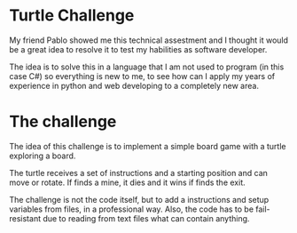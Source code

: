 # Turtle Challenge

My friend Pablo showed me this technical assestment and I thought it would be a great idea to resolve it to test my habilities as software developer.

The idea is to solve this in a language that I am not used to program (in this case C#) so everything is new to me, to see how can I apply my years of experience in python and web developing to a completely new area.

# The challenge

The idea of this challenge is to implement a simple board game with a turtle exploring a board. 

The turtle receives a set of instructions and a starting position and can move or rotate. If finds a mine, it dies and it wins if finds the exit.

The challenge is not the code itself, but to add a instructions and setup variables from files, in a professional way.
Also, the code has to be fail-resistant due to reading from text files what can contain anything.
